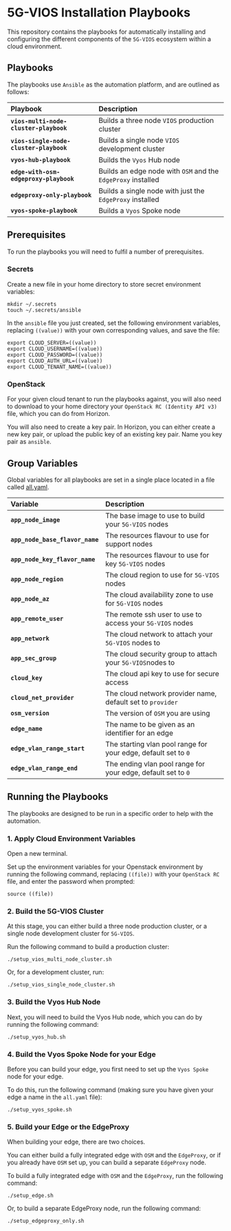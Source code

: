 # 5G-VIOS Installation Playbooks

This repository contains the playbooks for automatically installing and configuring the different components of the `5G-VIOS` ecosystem within a cloud environment.

## Playbooks

The playbooks use `Ansible` as the automation platform, and are outlined as follows:

| **Playbook**                            | **Description**                                              |
|:----------------------------------------|:-------------------------------------------------------------|
| **`vios-multi-node-cluster-playbook`**  | Builds a three node `VIOS` production cluster                |
| **`vios-single-node-cluster-playbook`** | Builds a single node `VIOS` development cluster              |
| **`vyos-hub-playbook`**                 | Builds the `Vyos` Hub node                                   |
| **`edge-with-osm-edgeproxy-playbook`**  | Builds an edge node with `OSM` and the `EdgeProxy` installed |
| **`edgeproxy-only-playbook`**           | Builds a single node with just the `EdgeProxy` installed     |
| **`vyos-spoke-playbook`**               | Builds a `Vyos` Spoke node                                   |

## Prerequisites

To run the playbooks you will need to fulfil a number of prerequisites.

### Secrets

Create a new file in your home directory to store secret environment variables:

```console
mkdir ~/.secrets
touch ~/.secrets/ansible
```

In the `ansible` file you just created, set the following environment variables, replacing `((value))` with your own corresponding values, and save the file:

```console
export CLOUD_SERVER=((value))
export CLOUD_USERNAME=((value))
export CLOUD_PASSWORD=((value))
export CLOUD_AUTH_URL=((value))
export CLOUD_TENANT_NAME=((value))
```

### OpenStack
For your given cloud tenant to run the playbooks against, you will also need to download to your home directory your `OpenStack RC (Identity API v3)` file, which you can do from Horizon.

You will also need to create a key pair.  In Horizon, you can either create a new key pair, or upload the public key of an existing key pair. Name you key pair as `ansible`.

## Group Variables

Global variables for all playbooks are set in a single place located in a file called [all.yaml](https://github.com/5G-VICTORI-project/vios-infra/blob/main/playbooks/group_vars/all.yaml).

| **Variable**                    | **Description**                                                |
|:--------------------------------|:---------------------------------------------------------------|
| **`app_node_image`**            | The base image to use to build your `5G-VIOS` nodes            |
| **`app_node_base_flavor_name`** | The resources flavour to use for support nodes                 |
| **`app_node_key_flavor_name`**  | The resources flavour to use for key `5G-VIOS` nodes           |
| **`app_node_region`**           | The cloud region to use for `5G-VIOS` nodes                    |
| **`app_node_az`**               | The cloud availability zone to use for `5G-VIOS` nodes         |
| **`app_remote_user`**           | The remote ssh user to use to access your `5G-VIOS` nodes      |
| **`app_network`**               | The cloud network to attach your `5G-VIOS` nodes to            |
| **`app_sec_group`**             | The cloud security group to attach your `5G-VIOS`nodes to      |
| **`cloud_key`**                 | The cloud api key to use for secure access                     |
| **`cloud_net_provider`**        | The cloud network provider name, default set to `provider`     |
| **`osm_version`**               | The version of `OSM` you are using                             |
| **`edge_name`**                 | The name to be given as an identifier for an edge              |
| **`edge_vlan_range_start`**     | The starting vlan pool range for your edge, default set to `0` |
| **`edge_vlan_range_end`**       | The ending vlan pool range for your edge, default set to `0`   |  

## Running the Playbooks

The playbooks are designed to be run in a specific order to help with the automation.

### 1. Apply Cloud Environment Variables

Open a new terminal.

Set up the environment variables for your Openstack environment by running the following command, replacing `((file))` with your `OpenStack RC` file, and enter the password when prompted:

```console
source ((file))
```

### 2. Build the 5G-VIOS Cluster

At this stage, you can either build a three node production cluster, or a single node development cluster for `5G-VIOS`.

Run the following command to build a production cluster:

```console
./setup_vios_multi_node_cluster.sh
```

Or, for a development cluster, run:

```console
./setup_vios_single_node_cluster.sh
```

### 3. Build the Vyos Hub Node

Next, you will need to build the Vyos Hub node, which you can do by running the following command:

```console
./setup_vyos_hub.sh
```

### 4. Build the Vyos Spoke Node for your Edge

Before you can build your edge, you first need to set up the `Vyos Spoke` node for your edge.

To do this, run the following command (making sure you have given your edge a name in the `all.yaml` file):

```console
./setup_vyos_spoke.sh
```

### 5. Build your Edge or the EdgeProxy

When building your edge, there are two choices. 

You can either build a fully integrated edge with `OSM` and the `EdgeProxy`, or if you already have `OSM` set up, you can build a separate `EdgeProxy` node.

To build a fully integrated edge with `OSM` and the `EdgeProxy`, run the following command:

```console
./setup_edge.sh
```

Or, to build a separate EdgeProxy node, run the following command:

```console
./setup_edgeproxy_only.sh
```